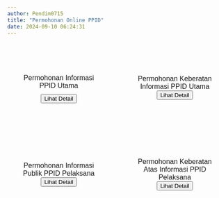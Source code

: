 ```yaml
---
author: Pendim0715
title: "Permohonan Online PPID"
date: 2024-09-10 06:24:31
---
```

<div style="display: flex; flex-wrap: wrap; gap: 30px; width: 100%; margin-top: 40px;">

  <div style="flex: 1 1 calc(50% - 30px); box-sizing: border-box; height: 150px; margin-bottom: 20px; display: flex; flex-direction: column; align-items: center; justify-content: center;" class="border-customGreen bg-customGreen rounded-2xl dark:bg-gray-700 dark:text-white">
      <i class="fas fa-file-alt text-white" style="margin-bottom: 10px; font-size: 40px;"></i>
      <span style="font-size: 12pt; font-family: 'Poppins', sans-serif; margin-bottom: 10px;" class="text-white">Permohonan Informasi PPID Utama</span>
    <button onclick="window.innerWidth <= 768 ? window.open('https://layanan-diskominfo.kalbarprov.go.id/PPIDKALBAR-PERMOHONAN/register', '_blank') : openLinkModal('https://layanan-diskominfo.kalbarprov.go.id/PPIDKALBAR-PERMOHONAN/register')" class="px-2.5 py-1.5 bg-transparent text-white border border-white rounded-xl text-base cursor-pointer transition-colors duration-300 hover:bg-white hover:text-customGreen dark:hover:text-gray-700">Lihat Detail <i class="fas fa-arrow-right ml-1.5"></i></button>
  </div>

  <div style="flex: 1 1 calc(50% - 30px); box-sizing: border-box; height: 150px; margin-bottom: 20px; display: flex; flex-direction: column; align-items: center; justify-content: center;" class="border-customGreen bg-customGreen rounded-2xl dark:bg-gray-700 dark:text-white">
      <i class="fas fa-exclamation-circle text-white" style="margin-bottom: 5px; font-size: 40px;"></i>
      <span style="font-size: 12pt; font-family: 'Poppins', sans-serif;" class="text-white">Permohonan Keberatan Informasi PPID Utama</span>
    <button onclick="window.innerWidth <= 768 ? window.open('https://layanan-diskominfo.kalbarprov.go.id/PPIDKALBAR-KEBERATAN/register', '_blank') : openLinkModal('https://layanan-diskominfo.kalbarprov.go.id/PPIDKALBAR-KEBERATAN/register')" class="px-2.5 py-1.5 bg-transparent text-white border border-white rounded-xl text-base cursor-pointer transition-colors duration-300 hover:bg-white hover:text-customGreen dark:hover:text-gray-700">Lihat Detail <i class="fas fa-arrow-right ml-1.5"></i></button>
  </div>

  <div style="flex: 1 1 calc(50% - 30px); box-sizing: border-box; height: 150px; margin-bottom: 20px; display: flex; flex-direction: column; align-items: center; justify-content: center;" class="border-customGreen bg-customGreen rounded-2xl dark:bg-gray-700 dark:text-white">
      <i class="fa-solid fa-pen-to-square text-white" style="margin-bottom: 5px; font-size: 40px;"></i>
      <span style="font-size: 12pt; font-family: 'Poppins', sans-serif;" class="text-white">Permohonan Informasi Publik PPID Pelaksana</span>
    <button onclick="window.open('https://docs.google.com/forms/d/1QYNTihNXQUGF4G8qvfLlbtEvUTEwXr0yGGqf2SyaR_E/', '_blank')" class="px-2.5 py-1.5 bg-transparent text-white border border-white rounded-xl text-base cursor-pointer transition-colors duration-300 hover:bg-white hover:text-customGreen dark:hover:text-gray-700">Lihat Detail <i class="fas fa-arrow-right ml-1.5"></i></button>
  </div>

  <div style="flex: 1 1 calc(50% - 30px); box-sizing: border-box; height: 150px; margin-bottom: 20px; display: flex; flex-direction: column; align-items: center; justify-content: center;" class="border-customGreen bg-customGreen rounded-2xl dark:bg-gray-700 dark:text-white">
      <i class="fa-solid fa-file-arrow-up text-white" style="margin-bottom: 5px; font-size: 40px;"></i>
      <span style="font-size: 12pt; font-family: 'Poppins', sans-serif;" class="text-white">Permohonan Keberatan Atas Informasi PPID Pelaksana</span>
    <button onclick="window.open('https://docs.google.com/forms/d/1zeagnfOiSH5jYYxUc7PEQkzMxxR4atVDqFLBmgpqPCQ/', '_blank')" class="px-2.5 py-1.5 bg-transparent text-white border border-white rounded-xl text-base cursor-pointer transition-colors duration-300 hover:bg-white hover:text-customGreen dark:hover:text-gray-700">Lihat Detail <i class="fas fa-arrow-right ml-1.5"></i></button>
  </div>

<style>
@media (max-width: 1024px) { 
  div[style*="display: flex; flex-wrap: wrap;"] > div {
    flex: 1 1 100%; 
    margin-bottom: 20px;
    padding: 30px 0;
    text-align: center;
  }
  
  div[style*="display: flex; flex-wrap: wrap;"] > div span {
    padding: 0 20px;
  }
}

@media (max-width: 768px) { 
  div[style*="display: flex; flex-wrap: wrap;"] {
    flex-direction: column; 
    align-items: center; 
  }

  div[style*="display: flex; flex-wrap: wrap;"] > div {
    flex: none; 
    width: calc(70% - 30px); 
    height: 150px; 
    max-width: calc(70% - 30px);
    margin-bottom: 20px;
    padding: 30px 0;
    text-align: center;
  }
  
  div[style*="display: flex; flex-wrap: wrap;"] > div span {
    padding: 0 20px;
  }
}
</style>

</div>
